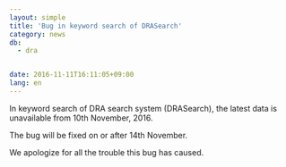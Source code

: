 ```yaml
---
layout: simple
title: 'Bug in keyword search of DRASearch'
category: news
db:
  - dra


date: 2016-11-11T16:11:05+09:00
lang: en
---
```


<p>In keyword search of DRA search system (DRASearch), the latest data is unavailable from 10th November, 2016.</p>

<p>The bug will be fixed on or after 14th November.</p>

<p>We apologize for all the trouble this bug has caused.</p>

